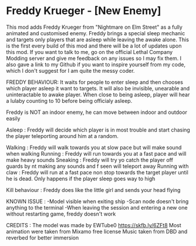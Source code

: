 # Freddy Krueger - [New Enemy]

This mod adds Freddy Krueger from "Nightmare on Elm Street" as a fully animated and customised enemy. Freddy brings a special sleep mechanic and targets only players that are asleep while leaving the awake alone. This is the first every build of this mod and there will be a lot of updates upon this mod. If you want to talk to me, go on the official Lethal Company Modding server and give me feedback on any issues so I may fix them. I also gave a link to my Github if you want to inspire yourself from my code, which I don't suggest for I am quite the messy coder.

FREDDY BEHAVIOUR:
It waits for people to enter sleep and then chooses which player asleep it want to targets. It will also be invisible, unearable and uninteractable to awake player. When close to being asleep, player will hear a lulaby counting to 10 before being officialy asleep.

Freddy is NOT an indoor enemy, he can move between indoor and outdoor easily

Asleep :
Freddy will decide which player is in most trouble and start chasing the player teleporting around him at a random.

Walking : Freddy will walk towards you at slow pace but will make sound when walking
Running : Freddy will run towards you at a fast pace and will make heavy sounds
Sneaking : Freddy will try yo catch the player off guards by nt making any sounds and f seen will teleport away
Running with claw : Freddy will run at a fast pace non stop towards the target player until he is dead. Only happens if the player sleep goes way to high

Kill behaviour : Freddy does like the little girl and sends your head flying

KNOWN ISSUE :
-Model visible when exiting ship
-Scan node doesn't bring anything to the terminal
-When leaving the session and entering a new one without restarting game, freddy doesn't work

CREDITS :
The model was made by EWTube0
https://skfb.ly/6ZFt8
Most animation were taken from Mixamo free license
Music taken from DBD and reverbed for better immersion

